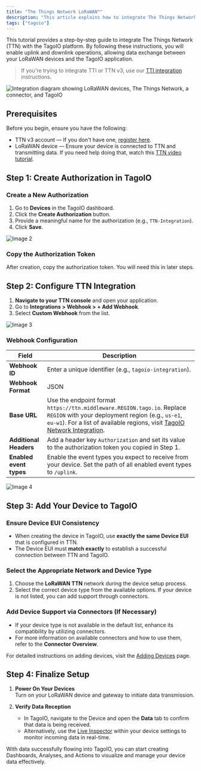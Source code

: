 ```yaml
---
title: "The Things Network LoRaWAN™"
description: "This article explains how to integrate The Things Network (TTN) with the TagoIO platform, enabling uplink and downlink operations between LoRaWAN devices and TagoIO. It lists prerequisites and begins the step-by-step setup process."
tags: ["tagoio"]
---
```

This tutorial provides a step-by-step guide to integrate The Things Network (TTN) with the TagoIO platform. By following these instructions, you will enable uplink and downlink operations, allowing data exchange between your LoRaWAN devices and the TagoIO application.

> If you're trying to integrate TTI or TTN v3, use our [TTI integration](https://help.tago.io/portal/en/community/topic/how-to-integrate-tagoio-with-ttn-v3) instructions.

![Integration diagram showing LoRaWAN devices, The Things Network, a connector, and TagoIO](/docs_imagem/tagoio/the-things-network-lorawan-2.png)

## Prerequisites

Before you begin, ensure you have the following:

- TTN v3 account — If you don't have one, [register here](https://www.thethingsnetwork.org/get-started).
- LoRaWAN device — Ensure your device is connected to TTN and transmitting data. If you need help doing that, watch this [TTN video tutorial](https://www.youtube.com/watch?v=duwUwXt-hs8).



## Step 1: Create Authorization in TagoIO

### Create a New Authorization
1. Go to **Devices** in the TagoIO dashboard.  
2. Click the **Create Authorization** button.  
3. Provide a meaningful name for the authorization (e.g., `TTN-Integration`).  
4. Click **Save**.  

![Image 2](/docs_imagem/tagoio/external-122ff21d.png)

### Copy the Authorization Token
After creation, copy the authorization token. You will need this in later steps.



## Step 2: Configure TTN Integration

1. **Navigate to your TTN console** and open your application.  
2. Go to **Integrations > Webhook > + Add Webhook**.  
3. Select **Custom Webhook** from the list.

![Image 3](/docs_imagem/tagoio/tagoIO_ttn-WUw.png)

### Webhook Configuration
| Field | Description |
|-------|-------------|
| **Webhook ID** | Enter a unique identifier (e.g., `tagoio-integration`). |
| **Webhook Format** | JSON |
| **Base URL** | Use the endpoint format `https://ttn.middleware.REGION.tago.io`. Replace `REGION` with your deployment region (e.g., `us-e1`, `eu-w1`). For a list of available regions, visit [TagoIO Network Integration](/docs/tagoio/integrations/). |
| **Additional Headers** | Add a header key `Authorization` and set its value to the authorization token you copied in Step 1. |
| **Enabled event types** | Enable the event types you expect to receive from your device. Set the path of all enabled event types to `/uplink`. |

![Image 4](/docs_imagem/tagoio/external-eae39401.png)



## Step 3: Add Your Device to TagoIO

### Ensure Device EUI Consistency
- When creating the device in TagoIO, use **exactly the same Device EUI** that is configured in TTN.  
- The Device EUI must **match exactly** to establish a successful connection between TTN and TagoIO.

### Select the Appropriate Network and Device Type
1. Choose the **LoRaWAN TTN** network during the device setup process.  
2. Select the correct device type from the available options. If your device is not listed, you can add support through connectors.

### Add Device Support via Connectors (If Necessary)
- If your device type is not available in the default list, enhance its compatibility by utilizing connectors.  
- For more information on available connectors and how to use them, refer to the **Connector Overview**.

For detailed instructions on adding devices, visit the [Adding Devices](/docs/tagoio/devices/) page.



## Step 4: Finalize Setup

1. **Power On Your Devices**  
   Turn on your LoRaWAN device and gateway to initiate data transmission.

2. **Verify Data Reception**  
   - In TagoIO, navigate to the Device and open the **Data** tab to confirm that data is being received.  
   - Alternatively, use the [Live Inspector](/docs/tagoio/devices/live-inspector) within your device settings to monitor incoming data in real-time.

With data successfully flowing into TagoIO, you can start creating Dashboards, Analyses, and Actions to visualize and manage your device data effectively.